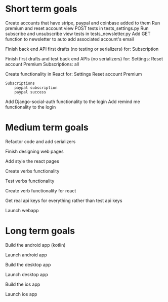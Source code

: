 # Short term goals
Create accounts that have stripe, paypal and coinbase added to them
Run premium and reset account view POST tests in tests_settings.py
Run subscribe and unsubscribe view tests in tests_newsletter.py
Add GET function to newsletter to auto add associated account's email

Finish back end API first drafts (no testing or serializers) for:
    Subscription

Finish first drafts and test back end APIs (no serializers) for:
    Settings:
        Reset account
        Premium
    Subscriptions:
        all

Create functionality in React for:
    Settings
        Reset account
        Premium

    Subscriptions
        paypal subscription
        paypal success
    
Add Django-social-auth functionality to the login
Add remind me functionality to the login

# Medium term goals
Refactor code and add serializers

Finish designing web pages

Add style the react pages

Create verbs functionality

Test verbs functionality

Create verb functionality for react

Get real api keys for everything rather than test api keys

Launch webapp


# Long term goals
Build the android app (kotlin)

Launch android app

Build the desktop app

Launch desktop app

Build the ios app

Launch ios app